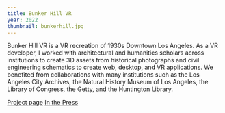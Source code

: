 ```yaml
---
title: Bunker Hill VR
year: 2022
thumbnail: bunkerhill.jpg
---
```

Bunker Hill VR is a VR recreation of 1930s Downtown Los Angeles. As a VR developer, I worked with architectural and humanities scholars across institutions to create 3D assets from historical photographs and civil engineering schematics to create web, desktop, and VR applications. We benefited from collaborations with many institutions such as the Los Angeles City Archives, the Natural History Museum of Los Angeles, the Library of Congress, the Getty, and the Huntington Library.

<a class="button" href="https://polymathic.usc.edu/ahmanson-lab/historic-bunker-hill-3d-experience">Project page</a>
<a class="button" href="https://archinect.com/news/article/150316957/now-you-can-experience-la-s-erstwhile-bunker-hill-neighborhood-thanks-to-a-3d-reconstruction-from-usc">In the Press</a>